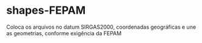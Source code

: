 # shapes-FEPAM
Coloca os arquivos no datum SIRGAS2000, coordenadas geográficas e une as geometrias, conforme exigência da FEPAM
